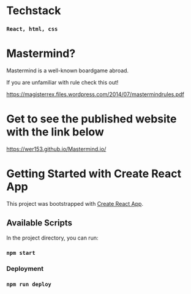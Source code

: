 # Techstack

### `React, html, css`

# Mastermind?

Mastermind is a well-known boardgame abroad.

If you are unfamiliar with rule check this out!

https://magisterrex.files.wordpress.com/2014/07/mastermindrules.pdf

# Get to see the published website with the link below
 
https://wer153.github.io/Mastermind.io/


# Getting Started with Create React App

This project was bootstrapped with [Create React App](https://github.com/facebook/create-react-app).

## Available Scripts

In the project directory, you can run:

### `npm start`


### Deployment

### `npm run deploy`
